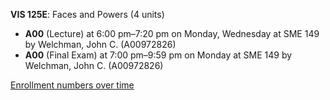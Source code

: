 **VIS 125E**: Faces and Powers (4 units)

- **A00** (Lecture) at 6:00 pm–7:20 pm on Monday, Wednesday at SME 149 by Welchman, John C. (A00972826)
- **A00** (Final Exam) at 7:00 pm–9:59 pm on Monday at SME 149 by Welchman, John C. (A00972826)

[Enrollment numbers over time](./VIS125E.tsv)
